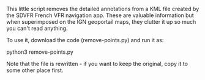 This little script removes the detailed annotations from a KML file created by the
SDVFR French VFR navigation app. These are valuable information but when 
superimposed on the IGN geoportail maps, they clutter it up so much you can't
read anything.

To use it, download the code (remove-points.py) and run it as:

python3 remove-points.py <kml file name>

Note that the file is rewritten - if you want to keep the original, copy it
to some other place first.
